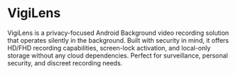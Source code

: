 # VigiLens
 VigiLens is a privacy-focused Android Background video recording solution that operates silently in the background. Built with security in mind, it offers HD/FHD recording capabilities, screen-lock activation, and local-only storage without any cloud dependencies. Perfect for surveillance, personal security, and discreet recording needs.
